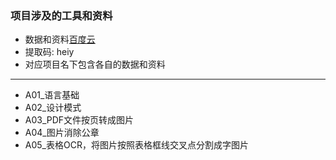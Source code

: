 ### 项目涉及的工具和资料
- 数据和资料[百度云](https://pan.baidu.com/s/1YQSPhywUH9OH_Jp_w3Vkbg ) 
- 提取码: heiy  
- 对应项目名下包含各自的数据和资料
---

- A01_语言基础
- A02_设计模式
- A03_PDF文件按页转成图片
- A04_图片消除公章
- A05_表格OCR，将图片按照表格框线交叉点分割成字图片